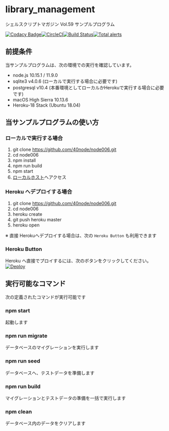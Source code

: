 # library_management
シェルスクリプトマガジン Vol.59 サンプルプログラム

[![Codacy Badge](https://api.codacy.com/project/badge/Grade/336194eac9d54b1abea23fda12544e74)](https://www.codacy.com/app/app107724887/node006?utm_source=github.com&amp;utm_medium=referral&amp;utm_content=40node/node006&amp;utm_campaign=Badge_Grade)[![CircleCI](https://circleci.com/gh/40node/node006.svg?style=svg)](https://circleci.com/gh/40node/node006)[![Build Status](https://travis-ci.org/40node/node006.svg?branch=master)](https://travis-ci.org/40node/node006)[![Total alerts](https://img.shields.io/lgtm/alerts/g/40node/node006.svg?logo=lgtm&logoWidth=18)](https://lgtm.com/projects/g/40node/node006/alerts/)

## 前提条件

当サンプルプログラムは、次の環境での実行を確認しています。

 - node.js 10.15.1 / 11.9.0
 - sqlite3 v4.0.6 (ローカルで実行する場合に必要です)
 - postgresql v10.4 (本番環境としてローカルかHerokuで実行する場合に必要です)
 - macOS High Sierra 10.13.6
 - Heroku-18 Stack (Ubuntu 18.04)

## 当サンプルプログラムの使い方

### ローカルで実行する場合

1. git clone https://github.com/40node/node006.git
2. cd node006
3. npm install
4. npm run build
5. npm start
6. [ローカルホスト](http://localhost:3000/books/)へアクセス

### Heroku へデプロイする場合

1. git clone https://github.com/40node/node006.git
2. cd node006
3. heroku create
4. git push heroku master
5. heroku open

※ 直接 Herokuへデプロイする場合は、次の `Heroku Button` も利用できます

### Heroku Button

Heroku へ直接でプロイするには、次のボタンをクリックしてください。
[![Deploy](https://www.herokucdn.com/deploy/button.svg)](https://heroku.com/deploy)

## 実行可能なコマンド

次の定義されたコマンドが実行可能です

### npm start

起動します

### npm run migrate

データベースのマイグレーションを実行します

### npm run seed

データベースへ、テストデータを準備します

### npm run build

マイグレーションとテストデータの準備を一括で実行します

### npm clean

データベース内のデータをクリアします
